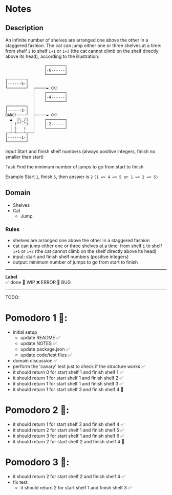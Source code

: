 # Notes

## Description

An infinite number of shelves are arranged one above the other in a staggered fashion.
The cat can jump either one or three shelves at a time: from shelf `i` to shelf `i+1` or `i+3` (the cat cannot climb on the shelf directly above its head), according to the illustration:

```
                 ┌────────┐
                 │-6------│
                 └────────┘
┌────────┐
│------5-│
└────────┘  ┌─────► OK!
            │    ┌────────┐
            │    │-4------│
            │    └────────┘
┌────────┐  │
│------3-│  │
BANG!────┘  ├─────► OK!
  ▲  |\_/|  │    ┌────────┐
  │ ("^-^)  │    │-2------│
  │ )   (   │    └────────┘
┌─┴─┴───┴┬──┘
│------1-│
└────────┘
```

Input
Start and finish shelf numbers (always positive integers, finish no smaller than start)

Task
Find the minimum number of jumps to go from start to finish

Example
Start `1`, finish `5`, then answer is `2` `(1 => 4 => 5 or 1 => 2 => 5)`

## Domain

- Shelves
- Cat
  - Jump

### Rules

- shelves are arranged one above the other in a staggered fashion
- cat can jump either one or three shelves at a time: from shelf `i` to shelf `i+1` or `i+3` (the cat cannot climb on the shelf directly above its head)
- input: start and finish shelf numbers (positive integers)
- output: minimum number of jumps to go from start to finish

---

**Label**  
✅ done 🚧 WIP ❌ ERROR 🐛 BUG

---

TODO:

# Pomodoro 1 🍅:

- initial setup
  - update README ✅
  - update NOTES ✅
  - update package.json ✅
  - update code/test files ✅
- domain discussion ✅
- perform the 'canary' test just to check if the structure works ✅
- it should return 0 for start shelf 1 and finish shelf 1 ✅
- it should return 1 for start shelf 1 and finish shelf 2 ✅
- it should return 1 for start shelf 1 and finish shelf 3 ✅
- it should return 1 for start shelf 3 and finish shelf 4 🚧

# Pomodoro 2 🍅:

- it should return 1 for start shelf 3 and finish shelf 4 ✅
- it should return 2 for start shelf 1 and finish shelf 5 ✅
- it should return 3 for start shelf 1 and finish shelf 6 ✅ 
- it should return 2 for start shelf 2 and finish shelf 4 🚧

# Pomodoro 3 🍅:
- it should return 2 for start shelf 2 and finish shelf 4 ✅
- fix test:  
    - it should return 2 for start shelf 1 and finish shelf 3 ✅
